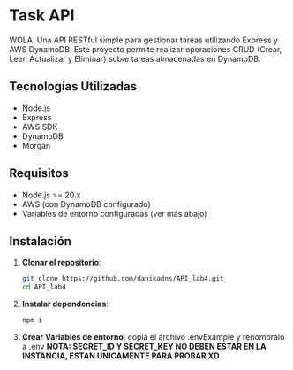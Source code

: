 # Task API
WOLA.
Una API RESTful simple para gestionar tareas utilizando Express y AWS DynamoDB. Este proyecto permite realizar operaciones CRUD (Crear, Leer, Actualizar y Eliminar) sobre tareas almacenadas en DynamoDB.

## Tecnologías Utilizadas

- Node.js
- Express
- AWS SDK
- DynamoDB
- Morgan

## Requisitos

- Node.js >= 20.x
- AWS (con DynamoDB configurado)
- Variables de entorno configuradas (ver más abajo)

## Instalación

1. **Clonar el repositorio**:

   ```bash
   git clone https://github.com/danikadns/API_lab4.git
   cd API_lab4
2. **Instalar dependencias**:
    ```bash
    npm i

3. **Crear Variables de entorno**:
    copia el archivo .envExample y renombralo a .env
    **NOTA: SECRET_ID Y SECRET_KEY NO DEBEN ESTAR EN LA INSTANCIA, ESTAN UNICAMENTE PARA PROBAR XD**

